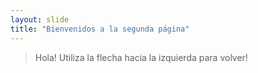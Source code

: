 ```yaml
---
layout: slide 
title: "Bienvenidos a la segunda página"
---
```

>Hola!
Utiliza la flecha hacia la izquierda para volver!
